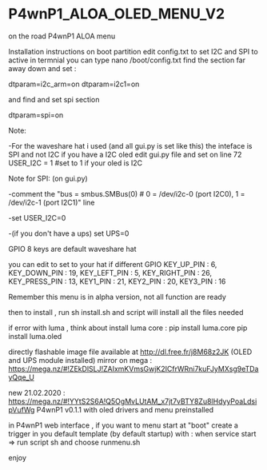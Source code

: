 # P4wnP1_ALOA_OLED_MENU_V2
on the road P4wnP1 ALOA menu 

Installation instructions 
on boot partition edit config.txt to set I2C and SPI to active
in termnial you can type 
nano /boot/config.txt
find the section far away down and set : 

dtparam=i2c_arm=on
dtparam=i2c1=on

and find and set spi section 

dtparam=spi=on


Note: 

-For the waveshare hat i used (and all gui.py is set like this) the inteface is SPI and not I2C
if you have a I2C oled edit gui.py file and set on line 72
USER_I2C = 1 #set to 1 if your oled is I2C


Note for SPI: (on gui.py)

-comment the "bus = smbus.SMBus(0)  # 0 = /dev/i2c-0 (port I2C0), 1 = /dev/i2c-1 (port I2C1)" line

-set USER_I2C=0

-(if you don't have a ups) set UPS=0

GPIO 8 keys are default waveshare hat

you can edit to set to your hat if different
GPIO
KEY_UP_PIN     : 6, 
KEY_DOWN_PIN   : 19, 
KEY_LEFT_PIN   : 5, 
KEY_RIGHT_PIN  : 26, 
KEY_PRESS_PIN  : 13, 
KEY1_PIN       : 21, 
KEY2_PIN       : 20, 
KEY3_PIN       : 16

Remember this menu is in alpha version, not all function are ready 

then to install , run sh install.sh and script will install all the files needed

if error with luma , think about install luma core : 
pip install luma.core
pip install luma.oled

directly flashable image file available at http://dl.free.fr/j8M68z2JK (OLED and UPS module installed)
mirror on mega : https://mega.nz/#!ZEkDlSLJ!ZAIxmKVmsGwjK2ICfrWRni7kuFJyMXsg9eTDayQqe_U

new 21.02.2020 : https://mega.nz/#!YYtS2S6A!Q5OgMvLUtAM_x7jt7vBTY8Zu8lHdyyPoaLdsipVufWg P4wnP1 v0.1.1 with oled drivers and menu preinstalled

in P4wnP1 web interface , if you want to menu start at "boot" create a trigger in you default template (by default startup)
with : when service start => run script sh and choose runmenu.sh

enjoy
